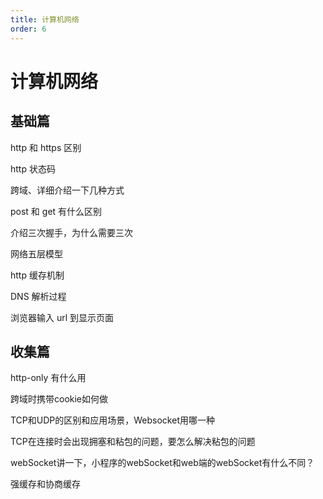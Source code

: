 ```yaml
---
title: 计算机网络
order: 6
---
```


# 计算机网络

## 基础篇

http 和 https 区别

http 状态码

跨域、详细介绍一下几种方式

post 和 get 有什么区别

介绍三次握手，为什么需要三次

网络五层模型

http 缓存机制

DNS 解析过程

浏览器输入 url 到显示页面

## 收集篇

http-only 有什么用

跨域时携带cookie如何做

TCP和UDP的区别和应用场景，Websocket用哪一种

TCP在连接时会出现拥塞和粘包的问题，要怎么解决粘包的问题 

webSocket讲一下，小程序的webSocket和web端的webSocket有什么不同？

强缓存和协商缓存

### 

